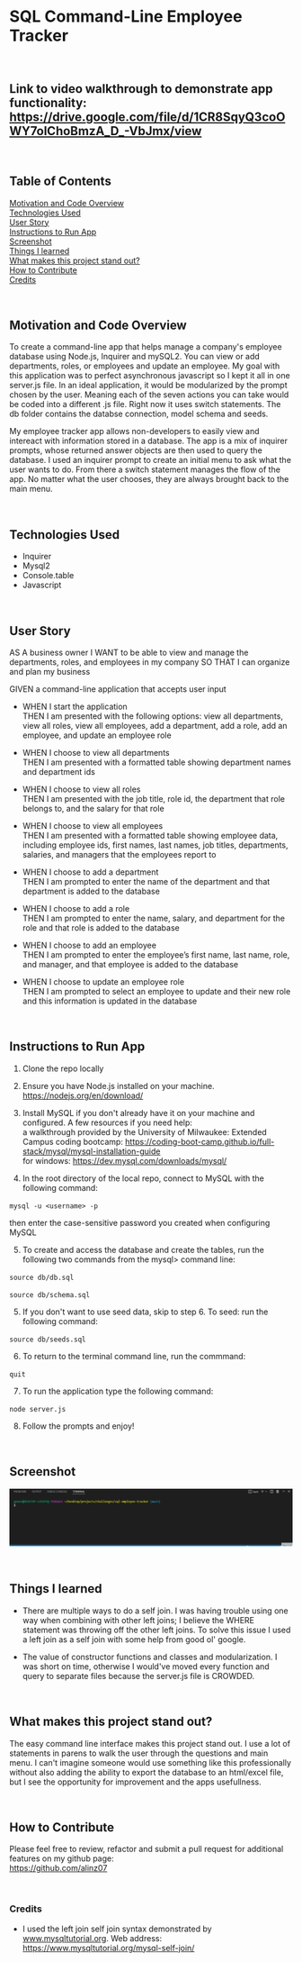 # SQL Command-Line Employee Tracker

<br/>

## **Link** to video walkthrough to demonstrate app functionality: https://drive.google.com/file/d/1CR8SqyQ3coOWY7olChoBmzA_D_-VbJmx/view

<br/>

## **Table of Contents**

[Motivation and Code Overview](#motivation-and-code-overview) <br/>
[Technologies Used](#technologies-used) <br/>
[User Story](#user-story)<br/>
[Instructions to Run App](#instructions-to-run-app)<br/>
[Screenshot](#screenshot)<br/>
[Things I learned](#things-i-learned) <br/>
[What makes this project stand out?](#what-makes-this-project-stand-out) <br/>
[How to Contribute](#how-to-contribute)<br/>
[Credits](#credits)<br/>

<br/>

## **Motivation and Code Overview**

To create a command-line app that helps manage a company's employee database using Node.js, Inquirer and mySQL2. You can view or add departments, roles, or employees and update an employee. My goal with this application was to perfect asynchronous javascript so I kept it all in one server.js file. In an ideal application, it would be modularized by the prompt chosen by the user. Meaning each of the seven actions you can take would be coded into a different .js file. Right now it uses switch statements. The db folder contains the databse connection, model schema and seeds.

My employee tracker app allows non-developers to easily view and intereact with information stored in a database. The app is a mix of inquirer prompts, whose returned answer objects are then used to query the database. I used an inquirer prompt to create an initial menu to ask what the user wants to do. From there a switch statement manages the flow of the app. No matter what the user chooses, they are always brought back to the main menu.

<br/>

## **Technologies Used**

-   Inquirer
-   Mysql2
-   Console.table
-   Javascript

</br>

## **User Story**

AS A business owner
I WANT to be able to view and manage the departments, roles, and employees in my company
SO THAT I can organize and plan my business

GIVEN a command-line application that accepts user input<br/>

-   WHEN I start the application<br/>
    THEN I am presented with the following options: view all departments, view all roles, view all employees, add a department, add a role, add an employee, and update an employee role

-   WHEN I choose to view all departments<br/>
    THEN I am presented with a formatted table showing department names and department ids

-   WHEN I choose to view all roles<br/>
    THEN I am presented with the job title, role id, the department that role belongs to, and the salary for that role

-   WHEN I choose to view all employees<br/>
    THEN I am presented with a formatted table showing employee data, including employee ids, first names, last names, job titles, departments, salaries, and managers that the employees report to

-   WHEN I choose to add a department<br/>
    THEN I am prompted to enter the name of the department and that department is added to the database

-   WHEN I choose to add a role<br/>
    THEN I am prompted to enter the name, salary, and department for the role and that role is added to the database

-   WHEN I choose to add an employee<br/>
    THEN I am prompted to enter the employee’s first name, last name, role, and manager, and that employee is added to the database

-   WHEN I choose to update an employee role<br/>
    THEN I am prompted to select an employee to update and their new role and this information is updated in the database

<br/>

## **Instructions to Run App**

1. Clone the repo locally<br/>

2. Ensure you have Node.js installed on your machine. https://nodejs.org/en/download/<br/>

3. Install MySQL if you don't already have it on your machine and configured. A few resources if you need help:<br/>
   a walkthrough provided by the University of Milwaukee: Extended Campus coding bootcamp: https://coding-boot-camp.github.io/full-stack/mysql/mysql-installation-guide <br/>
   for windows: https://dev.mysql.com/downloads/mysql/ <br/>

4. In the root directory of the local repo, connect to MySQL with the following command:<br/>

`mysql -u <username> -p`<br/>

then enter the case-sensitive password you created when configuring MySQL<br/>

5. To create and access the database and create the tables, run the following two commands from the mysql> command line:<br/>

`source db/db.sql`<br/>

`source db/schema.sql`<br/>

5. If you don't want to use seed data, skip to step 6. To seed: run the following command:<br/>

`source db/seeds.sql`<br/>

6. To return to the terminal command line, run the commmand:<br/>

`quit`<br/>

7. To run the application type the following command:<br/>

`node server.js`<br/>

8. Follow the prompts and enjoy!

<br/>

## **Screenshot**

![Screenshot](./sql-tracker.gif)

<br/>

## **Things I learned**

-   There are multiple ways to do a self join. I was having trouble using one way when combining with other left joins; I believe the WHERE statement was throwing off the other left joins. To solve this issue I used a left join as a self join with some help from good ol' google.
-   The value of constructor functions and classes and modularization. I was short on time, otherwise I would've moved every function and query to separate files because the server.js file is CROWDED.

    <br/>

## **What makes this project stand out?**

The easy command line interface makes this project stand out. I use a lot of statements in parens to walk the user through the questions and main menu. I can't imagine someone would use something like this professionally without also adding the ability to export the database to an html/excel file, but I see the opportunity for improvement and the apps usefullness.

<br/>

## **How to Contribute**

Please feel free to review, refactor and submit a pull request for additional features on my github page: <br/>
https://github.com/alinz07

<br/>

### **Credits**

-   I used the left join self join syntax demonstrated by www.mysqltutorial.org. Web address: https://www.mysqltutorial.org/mysql-self-join/

